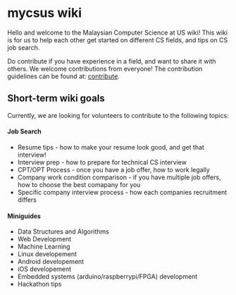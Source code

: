 mycsus wiki
===============================
Hello and welcome to the Malaysian Computer Science at US wiki! This wiki is for us to help each other get started on different CS fields, and tips on CS job search.

Do contribute if you have experience in a field, and want to share it with others. We welcome contributions from everyone! The contribution guidelines can be found at: [contribute](../master/CONTRIBUTING.md).

Short-term wiki goals
---------------------------
Currently, we are looking for volunteers to contribute to the following topics:

#### Job Search
+ Resume tips - how to make your resume look good, and get that interview!
+ Interview prep - how to prepare for technical CS interview
+ CPT/OPT Process - once you have a job offer, how to work legally
+ Company work condition comparison - if you have multiple job offers, how to choose the best comapany for you
+ Specific company interview process - how each companies recruitment differs

#### Miniguides
+ Data Structures and Algorithms
+ Web Development
+ Machine Learning
+ Linux developement
+ Android developement
+ iOS developement
+ Embedded systems (arduino/raspberrypi/FPGA) development
+ Hackathon tips

